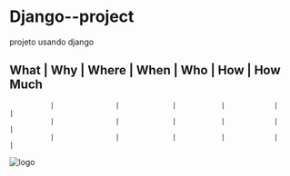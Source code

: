 # Django--project
projeto usando django


What          | Why           | Where       | When      | Who        | How        | How Much      
------------------------------------------------------------------------------------------------
              |               |             |           |            |            |              
              |               |             |           |            |            |              
              |               |             |           |            |            |              



![logo](https://github.com/user-attachments/assets/fabea771-a4d0-4fe3-b871-bec203d0454a)
